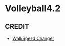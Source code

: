 # Volleyball4.2

## CREDIT
- [WalkSpeed Changer](https://github.com/eclipsology/SimpleSpeed/blob/main/SimpleSpeed.lua)
